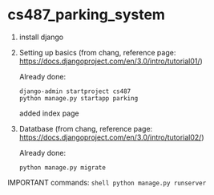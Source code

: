 # cs487_parking_system

1. install django
2. Setting up basics (from chang, reference page: https://docs.djangoproject.com/en/3.0/intro/tutorial01/)
    
    Already done:
      ```shell
      django-admin startproject cs487
      python manage.py startapp parking
      ```
      added index page
      
3. Datatbase (from chang, reference page: https://docs.djangoproject.com/en/3.0/intro/tutorial02/)
 
    Already done:
      ```shell
      python manage.py migrate
      ```
      
IMPORTANT commands:
    ```shell
    python manage.py runserver
    ```
